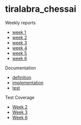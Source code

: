 # tiralabra_chessai


Weekly reports
- [week 1](./course_documentation/weekly-reports/week1.md)
- [week 2](./course_documentation/weekly-reports/week2.md)
- [week 3](./course_documentation/weekly-reports/week3.md)
- [week 4](./course_documentation/weekly-reports/week4.md)
- [week 5](./course_documentation/weekly-reports/week5.md)
- [week 6](./course_documentation/weekly-reports/week6.md)

Documentation
- [definition](./course_documentation/definition-document.md)
- [implementation](./course_documentation/implementation_document.md)
- [test](./course_documentation/test_document.md)

Test Coverage
- [Week 2](./course_documentation/images/week2_test_coverage.png)
- [Week 3](./course_documentation/images/week3_test_coverage.png)
- [Week 6](./course_documentation/images/week6_test_coverage.png)
